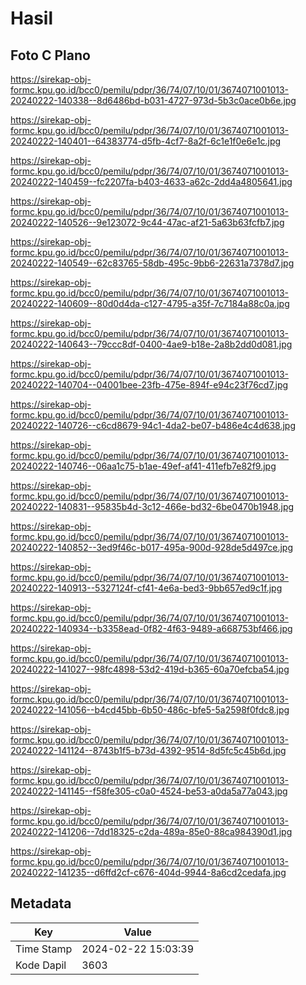 # Hasil

## Foto C Plano

https://sirekap-obj-formc.kpu.go.id/bcc0/pemilu/pdpr/36/74/07/10/01/3674071001013-20240222-140338--8d6486bd-b031-4727-973d-5b3c0ace0b6e.jpg

https://sirekap-obj-formc.kpu.go.id/bcc0/pemilu/pdpr/36/74/07/10/01/3674071001013-20240222-140401--64383774-d5fb-4cf7-8a2f-6c1e1f0e6e1c.jpg

https://sirekap-obj-formc.kpu.go.id/bcc0/pemilu/pdpr/36/74/07/10/01/3674071001013-20240222-140459--fc2207fa-b403-4633-a62c-2dd4a4805641.jpg

https://sirekap-obj-formc.kpu.go.id/bcc0/pemilu/pdpr/36/74/07/10/01/3674071001013-20240222-140526--9e123072-9c44-47ac-af21-5a63b63fcfb7.jpg

https://sirekap-obj-formc.kpu.go.id/bcc0/pemilu/pdpr/36/74/07/10/01/3674071001013-20240222-140549--62c83765-58db-495c-9bb6-22631a7378d7.jpg

https://sirekap-obj-formc.kpu.go.id/bcc0/pemilu/pdpr/36/74/07/10/01/3674071001013-20240222-140609--80d0d4da-c127-4795-a35f-7c7184a88c0a.jpg

https://sirekap-obj-formc.kpu.go.id/bcc0/pemilu/pdpr/36/74/07/10/01/3674071001013-20240222-140643--79ccc8df-0400-4ae9-b18e-2a8b2dd0d081.jpg

https://sirekap-obj-formc.kpu.go.id/bcc0/pemilu/pdpr/36/74/07/10/01/3674071001013-20240222-140704--04001bee-23fb-475e-894f-e94c23f76cd7.jpg

https://sirekap-obj-formc.kpu.go.id/bcc0/pemilu/pdpr/36/74/07/10/01/3674071001013-20240222-140726--c6cd8679-94c1-4da2-be07-b486e4c4d638.jpg

https://sirekap-obj-formc.kpu.go.id/bcc0/pemilu/pdpr/36/74/07/10/01/3674071001013-20240222-140746--06aa1c75-b1ae-49ef-af41-411efb7e82f9.jpg

https://sirekap-obj-formc.kpu.go.id/bcc0/pemilu/pdpr/36/74/07/10/01/3674071001013-20240222-140831--95835b4d-3c12-466e-bd32-6be0470b1948.jpg

https://sirekap-obj-formc.kpu.go.id/bcc0/pemilu/pdpr/36/74/07/10/01/3674071001013-20240222-140852--3ed9f46c-b017-495a-900d-928de5d497ce.jpg

https://sirekap-obj-formc.kpu.go.id/bcc0/pemilu/pdpr/36/74/07/10/01/3674071001013-20240222-140913--5327124f-cf41-4e6a-bed3-9bb657ed9c1f.jpg

https://sirekap-obj-formc.kpu.go.id/bcc0/pemilu/pdpr/36/74/07/10/01/3674071001013-20240222-140934--b3358ead-0f82-4f63-9489-a668753bf466.jpg

https://sirekap-obj-formc.kpu.go.id/bcc0/pemilu/pdpr/36/74/07/10/01/3674071001013-20240222-141027--98fc4898-53d2-419d-b365-60a70efcba54.jpg

https://sirekap-obj-formc.kpu.go.id/bcc0/pemilu/pdpr/36/74/07/10/01/3674071001013-20240222-141056--b4cd45bb-6b50-486c-bfe5-5a2598f0fdc8.jpg

https://sirekap-obj-formc.kpu.go.id/bcc0/pemilu/pdpr/36/74/07/10/01/3674071001013-20240222-141124--8743b1f5-b73d-4392-9514-8d5fc5c45b6d.jpg

https://sirekap-obj-formc.kpu.go.id/bcc0/pemilu/pdpr/36/74/07/10/01/3674071001013-20240222-141145--f58fe305-c0a0-4524-be53-a0da5a77a043.jpg

https://sirekap-obj-formc.kpu.go.id/bcc0/pemilu/pdpr/36/74/07/10/01/3674071001013-20240222-141206--7dd18325-c2da-489a-85e0-88ca984390d1.jpg

https://sirekap-obj-formc.kpu.go.id/bcc0/pemilu/pdpr/36/74/07/10/01/3674071001013-20240222-141235--d6ffd2cf-c676-404d-9944-8a6cd2cedafa.jpg


## Metadata

| Key        | Value               |
| ---------- | ------------------- |
| Time Stamp | 2024-02-22 15:03:39 |
| Kode Dapil | 3603                |



